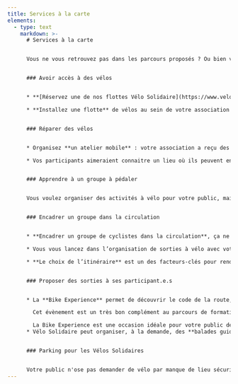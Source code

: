 ```yaml
---
title: Services à la carte
elements:
  - type: text
    markdown: >-
      # Services à la carte


      Vous ne vous retrouvez pas dans les parcours proposés ? Ou bien vous souhaitez aller plus loin ? Servez-vous dans notre boite à outils.


      ### Avoir accès à des vélos


      * **[Réservez une de nos flottes Vélo Solidaire](https://www.velosolidaire.brussels/bookings.fr)** pour organiser vos propres cours de mise en selle ou organiser des sorties à vélos avec votre public

      * **Installez une flotte** de vélos au sein de votre association et la rendez-la accessible aux associations du quartier.


      ### Réparer des vélos


      * Organisez **un atelier mobile** : votre association a reçu des Vélos Solidaires mais leur entretien n’a pas été assuré ? L’équipe des Ateliers de la Rue Voot se déplace dans votre association pour accompagner vos participants dans des petites réparations : crevaison, réglages de freins ou de transmission…

      * Vos participants aimeraient connaitre un lieu où ils peuvent entretenir et réparer leurs Vélos Solidaires ? L’équipe des Ateliers de la Rue Voot les amène à la **découverte de l’atelier participatif** proche de chez vous !


      ### Apprendre à un groupe à pédaler


      Vous voulez organiser des activités à vélo pour votre public, mais vous vous rendez compte que vos bénéficiaires n’ont jamais appris à pédaler ? Nous avons développé toute une méthodologie pour apprendre l’équilibre dynamique à vélo. Nous proposons un module de formation pour vous transmettre cette méthodologie, en se mettant dans les conditions réelles d’apprentissage.


      ### Encadrer un groupe dans la circulation


      * **Encadrer un groupe de cyclistes dans la circulation**, ça ne s’improvise pas ! Nous proposons un module de formation qui mélange théorie et pratique pour que vous vous sentiez plus outillé.es à encadrer un déplacement en groupe à vélo.

      * Vous vous lancez dans l’organisation de sorties à vélo avec votre public, et vous souhaiteriez que Pro Velo soit présent pour vous mettre en confiance et **vous soutenir dans l’encadrement du groupe** ? Nous pouvons en discuter et voir de quelle manière nous pouvons vous aider.

      * **Le choix de l’itinéraire** est un des facteurs-clés pour rendre la pratique du vélo agréable et sécurisante. Vous voulez organiser une sortie avec vos participant.es, ou conseiller quelqu’un sur l’itinéraire de son déplacement, mais vous ne savez pas trop comment vous y prendre ? Nous pouvons vous aider à faire le tri dans les outils existants, évaluer la longueur adéquate d’une sortie en fonction du niveau de vos participant.es, connaître les lieux à éviter ou à privilégier… 


      ### Proposer des sorties à ses participant.e.s


      * La **Bike Experience** permet de découvrir le code de la route, de faire une sortie en groupe dans le trafic, de tester un vélo pendant 2 semaines, ou encore d’être accompagné.e individuellement par un.e coach sur 3 déplacements de votre choix, et tout cela gratuitement ! 

        Cet évènement est un très bon complément au parcours de formation Vélo Solidaire. Une fois que les participant.es ont appris à pédaler, ils/elles peuvent s’inscrire à la Bike Experience Débutant.es, qui est adaptée à un public avec un niveau de maîtrise encore assez bas. Lorsque vos bénéficiaires sont déjà capables de rouler en groupe dans le trafic, la Bike Experience Afterwork est plus adaptée. 

        La Bike Experience est une occasion idéale pour votre public de sortir du cadre de l’association et d’aller découvrir d’autres lieux où l’on peut appréhender les déplacements à vélo de manière encadrée, bienveillante et sécurisante. Toutes les informations se trouvent sur le site : <https://bikeexperience.brussels/>
      * Vélo Solidaire peut organiser, à la demande, des **balades guidées** qui peuvent inclure toute la famille et pas seulement les participant.es au parcours de formation. Elles peuvent avoir lieu en semaine ou le week-end, sur un thème choisi (par exemple, découvert des espaces verts) et sont encadrées par un.e guide de Pro Velo. 


      ### Parking pour les Vélos Solidaires


      Votre public n'ose pas demander de vélo par manque de lieu sécurisé où le stocker ? Cherchons une solution ensemble ! Vous avez repéré un garage, un hangar, un endroit qui pourrait faire office de parking vélos dans votre quartier ? Contactez-nous, nous étudierons la possibilité de l'aménager en parking vélo.
---
```

